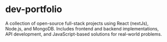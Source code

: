 # dev-portfolio
A collection of open-source full-stack projects using React  (nextJs), Node.js, and MongoDB. Includes frontend and backend implementations, API development, and JavaScript-based solutions for real-world problems.
